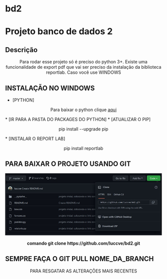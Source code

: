 # bd2
<h1>Projeto banco de dados 2</h1>

<h2>Descrição</h2>
<p align="center">Para rodar esse projeto só é preciso do python 3+.
    Existe uma funcionalidade de export pdf que vai ser preciso da instalação da biblioteca reportlab.
    Caso você use WINDOWS</p>
    
 ## INSTALAÇÃO NO WINDOWS
 * [PYTHON]
 <p align="center">Para baixar o python clique <a href="https://www.python.org/ftp/python/3.10.5/python-3.10.5-amd64.exe">aqui</a></p>
 * [IR PARA A PASTA DO PACKAGES DO PYTHON]
 * [ATUALIZAR O PIP]
  <p align="center"> pip install --upgrade pip </p>
 * [INSTALAR O REPORT LAB]
  <p align="center">pip install reportlab</p>
 
 
## PARA BAIXAR O PROJETO USANDO GIT
 <img src="img/1.jpg">
<p align="center"> <b> comando git clone https://github.com/luccve/bd2.git </b></p>

## SEMPRE FAÇA O GIT PULL NOME_DA_BRANCH 
<p align="center"> PARA RESGATAR AS ALTERAÇÕES MAIS RECENTES </p>
 

 
